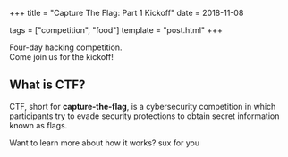 +++
title = "Capture The Flag: Part 1 Kickoff"
date = 2018-11-08

tags = ["competition", "food"]
template = "post.html"
+++

Four-day hacking competition.  
Come join us for the kickoff!

<!-- more -->

## What is CTF?

CTF, short for **capture-the-flag**, is a cybersecurity competition in which participants try to evade security protections to obtain secret information known as flags.

Want to learn more about how it works? sux for you
